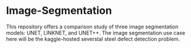 # Image-Segmentation
This repository offers a comparison study of three image segmentation models: UNET, LINKNET, and UNET++. The image segmentation use case here will be the kaggle-hosted severstal steel defect detection problem.
